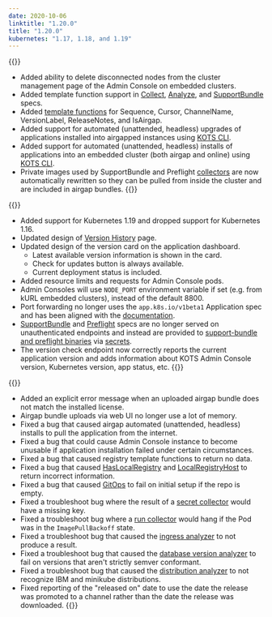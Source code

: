 ```yaml
---
date: 2020-10-06
linktitle: "1.20.0"
title: "1.20.0"
kubernetes: "1.17, 1.18, and 1.19"
---
```


{{<features>}}
* Added ability to delete disconnected nodes from the cluster management page of the Admin Console on embedded clusters.
* Added template function support in [Collect](https://troubleshoot.sh/docs/collect/), [Analyze](https://troubleshoot.sh/docs/analyze/), and [SupportBundle](https://troubleshoot.sh/docs/support-bundle/collecting/) specs.
* Added [template functions](/reference/template-functions/license-context/) for Sequence, Cursor, ChannelName, VersionLabel, ReleaseNotes, and IsAirgap.
* Added support for automated (unattended, headless) upgrades of applications installed into airgapped instances using [KOTS CLI](/kots-cli/upstream/).
* Added support for automated (unattended, headless) installs of applications into an embedded cluster (both airgap and online) using [KOTS CLI](/kotsadm/installing/installing-embedded-cluster/).
* Private images used by SupportBundle and Preflight [collectors](https://troubleshoot.sh/docs/collect/collectors/) are now automatically rewritten so they can be pulled from inside the cluster and are included in airgap bundles.
{{</features>}}

{{<changes>}}
* Added support for Kubernetes 1.19 and dropped support for Kubernetes 1.16.
* Updated design of [Version History](/kotsadm/updating/updating-kots-apps/#checking-for-updates) page.
* Updated design of the version card on the application dashboard.
  - Latest available version information is shown in the card.
  - Check for updates button is always available.
  - Current deployment status is included.
* Added resource limits and requests for Admin Console pods.
* Admin Consoles will use `NODE_PORT` environment variable if set (e.g. from kURL embedded clusters), instead of the default 8800.
* Port forwarding no longer uses the `app.k8s.io/v1beta1` Application spec and has been aligned with the [documentation](/vendor/config/dashboard-buttons/#provide-a-kots-application-spec).
* [SupportBundle](https://troubleshoot.sh/docs/support-bundle/collecting/) and [Preflight](https://troubleshoot.sh/docs/preflight/introduction/) specs are no longer served on unauthenticated endpoints and instead are provided to [support-bundle and preflight binaries](https://troubleshoot.sh/docs/#installation) via [secrets](/kotsadm/troubleshooting/support-bundle/).
* The version check endpoint now correctly reports the current application version and adds information about KOTS Admin Console version, Kubernetes version, app status, etc.
{{</changes>}}

{{<fixes>}}
* Added an explicit error message when an uploaded airgap bundle does not match the installed license.
* Airgap bundle uploads via web UI no longer use a lot of memory.
* Fixed a bug that caused airgap automated (unattended, headless) installs to pull the application from the internet.
* Fixed a bug that could cause Admin Console instance to become unusable if application installation failed under certain circumstances.
* Fixed a bug that caused registry template functions to return no data.
* Fixed a bug that caused [HasLocalRegistry](reference/template-functions/config-context/#haslocalregistry) and [LocalRegistryHost](/reference/template-functions/config-context/#localregistryhost) to return incorrect information.
* Fixed a bug that caused [GitOps](/kotsadm/gitops/single-app-workflows/) to fail on initial setup if the repo is empty.
* Fixed a troubleshoot bug where the result of a [secret collector](https://troubleshoot.sh/docs/collect/secret/) would have a missing key.
* Fixed a troubleshoot bug where a [run collector](https://troubleshoot.sh/docs/collect/run/) would hang if the Pod was in the `ImagePullBackoff` state.
* Fixed a troubleshoot bug that caused the [ingress analyzer](https://troubleshoot.sh/docs/analyze/ingress/) to not produce a result.
* Fixed a troubleshoot bug that caused the [database version analyzer](https://troubleshoot.sh/explore?tag=database) to fail on versions that aren't strictly semver conformant.
* Fixed a troubleshoot bug that caused the [distribution analyzer](https://troubleshoot.sh/docs/analyze/distribution/) to not recognize IBM and minikube distributions.
* Fixed reporting of the "released on" date to use the date the release was promoted to a channel rather than the date the release was downloaded.
{{</fixes>}}
